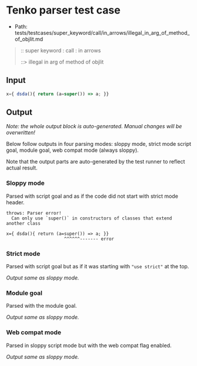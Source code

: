 # Tenko parser test case

- Path: tests/testcases/super_keyword/call/in_arrows/illegal_in_arg_of_method_of_objlit.md

> :: super keyword : call : in arrows
>
> ::> illegal in arg of method of objlit

## Input


`````js
x={ dsda(){ return (a=super()) => a; }}
`````

## Output

_Note: the whole output block is auto-generated. Manual changes will be overwritten!_

Below follow outputs in four parsing modes: sloppy mode, strict mode script goal, module goal, web compat mode (always sloppy).

Note that the output parts are auto-generated by the test runner to reflect actual result.

### Sloppy mode

Parsed with script goal and as if the code did not start with strict mode header.

`````
throws: Parser error!
  Can only use `super()` in constructors of classes that extend another class

x={ dsda(){ return (a=super()) => a; }}
                      ^^^^^^------- error
`````

### Strict mode

Parsed with script goal but as if it was starting with `"use strict"` at the top.

_Output same as sloppy mode._

### Module goal

Parsed with the module goal.

_Output same as sloppy mode._

### Web compat mode

Parsed in sloppy script mode but with the web compat flag enabled.

_Output same as sloppy mode._
